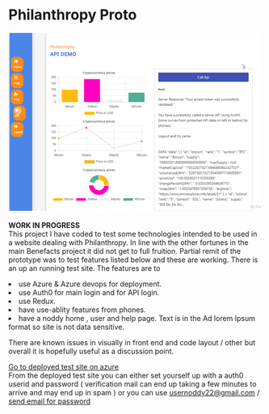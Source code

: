 # Philanthropy Proto
![screenshot](Philan.png) <br/><br/>
**WORK IN PROGRESS**<br/>
This project I have coded to test some technologies intended to be used in a website dealing with Philanthropy. In line with the other fortunes in the main Benefacts project it did not get to full fruition.
Partial remit of the prototype was to test features listed below and these are working. There is an up an running test site. 
The features are to
<li>use Azure & Azure devops for deployment.
<li>use Auth0 for main login and for API login.
<li>use Redux.
<li>have use-ablity features from phones.
<li>have a noddy home , user and help page. Text is in the Ad lorem Ipsum format so site is not data sensitive.  

There are known issues in visually in front end and code layout / other 
but overall it is hopefully useful as a discussion point.   

 [Go to deployed test site on azure](https://ptwebclienttest.azurewebsites.net/)
<br/> From the deployed test site you can either set yourself up with a auth0 userid and password ( verification mail can end up taking a few minutes to arrive and may end up in spam )
or you can use usernoddy22@gmail.com  / <a href="mailto:mylesdolan@gmail.com">send email for password</a>
  

